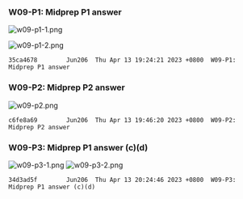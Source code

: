 ### W09-P1: Midprep P1 answer

![w09-p1-1.png](https://obsbeppzfkkzhooliozs.supabase.co/storage/v1/object/public/demo-93/md_img/w09/p1-1.png?t=2023-04-13T11%3A21%3A13.923Z)

![w09-p1-2.png](https://obsbeppzfkkzhooliozs.supabase.co/storage/v1/object/public/demo-93/md_img/w09/p1-2.png?t=2023-04-13T11%3A22%3A08.165Z)

```
35ca4678        Jun206  Thu Apr 13 19:24:21 2023 +0800  W09-P1: Midprep P1 answer
```

### W09-P2: Midprep P2 answer

![w09-p2.png](https://obsbeppzfkkzhooliozs.supabase.co/storage/v1/object/public/demo-93/md_img/w09/p2.png?t=2023-04-13T11%3A45%3A43.664Z)

```
c6fe8a69        Jun206  Thu Apr 13 19:46:20 2023 +0800  W09-P2: Midprep P2 answer
```

### W09-P3: Midprep P1 answer (c)(d)

![w09-p3-1.png](https://obsbeppzfkkzhooliozs.supabase.co/storage/v1/object/public/demo-93/md_img/w09/p1-3.png?t=2023-04-13T12%3A01%3A02.814Z)
![w09-p3-2.png](https://obsbeppzfkkzhooliozs.supabase.co/storage/v1/object/public/demo-93/md_img/w09/p3-2.png?t=2023-04-13T12%3A26%3A02.425Z)

```
34d3ad5f        Jun206  Thu Apr 13 20:24:46 2023 +0800  W09-P3: Midprep P1 answer (c)(d)
```
